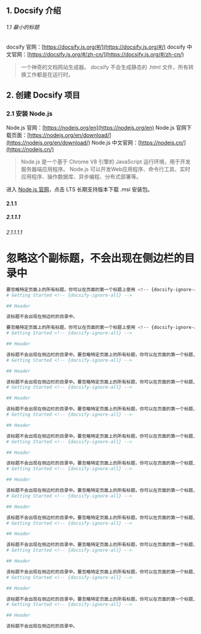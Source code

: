 ## 1. Docsify 介绍

###### 1.1 最小的标题

docsify 官网：[https://docsify.js.org/#/](https://docsify.js.org/#/)
docsify 中文官网：[https://docsify.js.org/#/zh-cn/](https://docsify.js.org/#/zh-cn/)

> 一个神奇的文档网站生成器。
> docsify 不会生成静态的 .html 文件，所有转换工作都是在运行时。

## 2. 创建 Docsify 项目
### 2.1 安装 Node.js
Node.js 官网：[https://nodejs.org/en](https://nodejs.org/en)
Node.js 官网下载页面：[https://nodejs.org/en/download/](https://nodejs.org/en/download/)
Node.js 中文官网：[https://nodejs.cn/](https://nodejs.cn/)

> Node.js 是一个基于 Chrome V8 引擎的 JavaScript 运行环境，用于开发服务器端应用程序。
> Node.js 可以开发Web应用程序、命令行工具、实时应用程序、操作数据库、异步编程、分布式部署等。

进入 [Node.js 官网](https://nodejs.org/en)，点击 LTS 长期支持版本下载 .msi 安装包。





















#### 2.1.1 <!-- {docsify-ignore} -->

##### 2.1.1.1<!-- {docsify-ignore} -->

###### 2.1.1.1.1<!-- {docsify-ignore} -->

# 忽略这个副标题，不会出现在侧边栏的目录中 <!-- {docsify-ignore} -->

```bash
要忽略特定页面上的所有标题，你可以在页面的第一个标题上使用 <!-- {docsify-ignore-all} -->
# Getting Started <!-- {docsify-ignore-all} -->

## Header

该标题不会出现在侧边栏的目录中。

要忽略特定页面上的所有标题，你可以在页面的第一个标题上使用 <!-- {docsify-ignore-all} -->
# Getting Started <!-- {docsify-ignore-all} -->

## Header

该标题不会出现在侧边栏的目录中。要忽略特定页面上的所有标题，你可以在页面的第一个标题上使用 <!-- {docsify-ignore-all} -->
# Getting Started <!-- {docsify-ignore-all} -->

## Header

该标题不会出现在侧边栏的目录中。要忽略特定页面上的所有标题，你可以在页面的第一个标题上使用 <!-- {docsify-ignore-all} -->
# Getting Started <!-- {docsify-ignore-all} -->

## Header

该标题不会出现在侧边栏的目录中。要忽略特定页面上的所有标题，你可以在页面的第一个标题上使用 <!-- {docsify-ignore-all} -->
# Getting Started <!-- {docsify-ignore-all} -->

## Header

该标题不会出现在侧边栏的目录中。要忽略特定页面上的所有标题，你可以在页面的第一个标题上使用 <!-- {docsify-ignore-all} -->
# Getting Started <!-- {docsify-ignore-all} -->

## Header

该标题不会出现在侧边栏的目录中。要忽略特定页面上的所有标题，你可以在页面的第一个标题上使用 <!-- {docsify-ignore-all} -->
# Getting Started <!-- {docsify-ignore-all} -->

## Header

该标题不会出现在侧边栏的目录中。要忽略特定页面上的所有标题，你可以在页面的第一个标题上使用 <!-- {docsify-ignore-all} -->
# Getting Started <!-- {docsify-ignore-all} -->

## Header

该标题不会出现在侧边栏的目录中。要忽略特定页面上的所有标题，你可以在页面的第一个标题上使用 <!-- {docsify-ignore-all} -->
# Getting Started <!-- {docsify-ignore-all} -->

## Header

该标题不会出现在侧边栏的目录中。要忽略特定页面上的所有标题，你可以在页面的第一个标题上使用 <!-- {docsify-ignore-all} -->
# Getting Started <!-- {docsify-ignore-all} -->

## Header

该标题不会出现在侧边栏的目录中。要忽略特定页面上的所有标题，你可以在页面的第一个标题上使用 <!-- {docsify-ignore-all} -->
# Getting Started <!-- {docsify-ignore-all} -->

## Header

该标题不会出现在侧边栏的目录中。要忽略特定页面上的所有标题，你可以在页面的第一个标题上使用 <!-- {docsify-ignore-all} -->
# Getting Started <!-- {docsify-ignore-all} -->

## Header

该标题不会出现在侧边栏的目录中。
```

